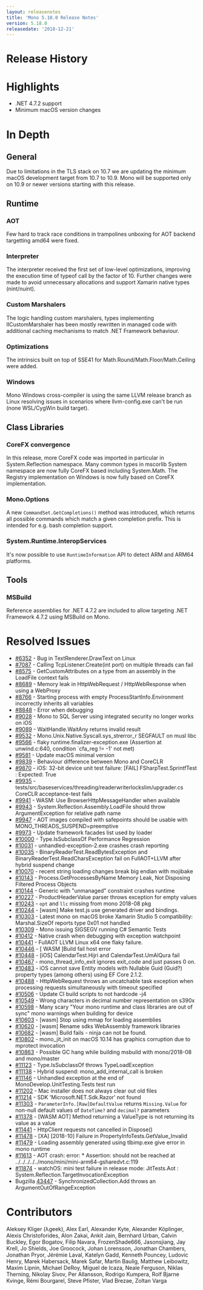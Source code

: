 ```yaml
---
layout: releasenotes
title: 'Mono 5.18.0 Release Notes'
version: 5.18.0
releasedate: '2018-12-21'
---
```


Release History
===============


Highlights
==========

* .NET 4.7.2 support
* Minimum macOS version changes

# In Depth

## General

Due to limitations in the TLS stack on 10.7 we are updating the minimum macOS development target from 10.7 to 10.9. Mono will be supported only on 10.9 or newer versions starting with this release.

## Runtime

### AOT

Few hard to track race conditions in trampolines unboxing for AOT backend targetting amd64 were fixed. 

### Interpreter

The interpreter received the first set of low-level optimizations, improving the execution time of typeof call by the factor of 10. Further changes were made to avoid unnecessary allocations and support Xamarin native types (nint/nuint).

### Custom Marshalers

The logic handling custom marshalers, types implementing IICustomMarshaler has been mostly rewritten in managed code with additional caching mechanisms to match .NET Framework behaviour.

### Optimizations

The intrinsics built on top of SSE41 for Math.Round/Math.Floor/Math.Ceiling were added.

### Windows

Mono Windows cross-compiler is using the same LLVM release branch as Linux resolving issues in scenarios where llvm-config.exe can't be run (none WSL/CygWin build target).

## Class Libraries

### CoreFX convergence

In this release, more CoreFX code was imported in particular in System.Reflection namespace. Many common types in mscorlib System namespace are now fully CoreFX based including System.Math. The Registry implementation on Windows is now fully based on CoreFX implementation.

### Mono.Options

A new `CommandSet.GetCompletions()` method was introduced, which returns all possible commands which match a given completion prefix. This is intended for e.g. bash completion support.

### System.Runtime.InteropServices

It's now possible to use `RuntimeInformation` API to detect ARM and ARM64 platforms.

## Tools

### MSBuild

Reference assemblies for .NET 4.7.2 are included to allow targeting .NET Framework 4.7.2 using MSBuild on Mono.

# Resolved Issues

* [#6352](https://github.com/mono/mono/issues/6352) - Bug in TextRenderer.DrawText on Linux
* [#7087](https://github.com/mono/mono/issues/7087) - Calling TcpListener.Create(int port) on multiple threads can fail
* [#8575](https://github.com/mono/mono/issues/8575) - GetCustomAttributes on a type from an assembly in the LoadFile context fails
* [#8689](https://github.com/mono/mono/issues/8689) - Memory leak in HttpWebRequest / HttpWebResponse when using a WebProxy
* [#8766](https://github.com/mono/mono/issues/8766) - Starting process with empty ProcessStartInfo.Environment incorrectly inherits all variables
* [#8848](https://github.com/mono/mono/issues/8848) - Error when debugging
* [#9028](https://github.com/mono/mono/issues/9028) - Mono to SQL Server using integrated security no longer works on iOS
* [#9089](https://github.com/mono/mono/issues/9089) - WaitHandle.WaitAny returns invalid result
* [#9532](https://github.com/mono/mono/issues/9532) - Mono.Unix.Native.Syscall.sys_strerror_r SEGFAULT on musl libc
* [#9566](https://github.com/mono/mono/issues/9566) - flaky runtime.finalizer-exception.exe (Assertion at unwind.c:640, condition `cfa_reg != -1' not met)
* [#9581](https://github.com/mono/mono/issues/9581) - Update macOS minimal version
* [#9839](https://github.com/mono/mono/issues/9839) - Behaviour difference between Mono and CoreCLR
* [#9870](https://github.com/mono/mono/issues/9870) - iOS: 32-bit device unit test failure: [FAIL] FSharpTest.SprintfTest :   Expected: True
* [#9935](https://github.com/mono/mono/issues/9935) - tests/src/baseservices/threading/readerwriterlockslim/upgrader.cs CoreCLR acceptance-test fails
* [#9941](https://github.com/mono/mono/issues/9941) - WASM: Use BrowserHttpMessageHandler when available
* [#9943](https://github.com/mono/mono/issues/9943) - System.Reflection.Assembly.LoadFile should throw ArgumentException for relative path name
* [#9947](https://github.com/mono/mono/issues/9947) - AOT images compiled with safepoints should be usable with MONO_THREADS_SUSPEND=preemptive
* [#9973](https://github.com/mono/mono/issues/9973) - Update framework facades list used by loader
* [#10000](https://github.com/mono/mono/issues/10000) - Type.IsSubclassOf Performance Regression
* [#10031](https://github.com/mono/mono/issues/10031) - unhandled-exception-2.exe crashes crash reporting
* [#10035](https://github.com/mono/mono/issues/10035) - BinaryReaderTest.ReadBytesException and BinaryReaderTest.ReadCharsException fail on FullAOT+LLVM after hybrid suspend change
* [#10070](https://github.com/mono/mono/issues/10070) - recent string loading changes break big endian with mojibake
* [#10143](https://github.com/mono/mono/issues/10143) - Process.GetProcessesByName Memory Leak, Not Disposing Filtered Process Objects
* [#10144](https://github.com/mono/mono/issues/10144) - Generic with "unmanaged" constraint crashes runtime
* [#10227](https://github.com/mono/mono/issues/10227) - ProductHeaderValue parser throws exception for empty values
* [#10243](https://github.com/mono/mono/issues/10243) - `opt` and `llc` missing from mono 2018-08 pkg
* [#10244](https://github.com/mono/mono/issues/10244) - [wasm] Make test.js use generated driver and bindings.
* [#10303](https://github.com/mono/mono/issues/10303) - Latest mono on macOS broke Xamarin Studio 5 compatibility: Marshal.SizeOf reports type 0x01 not handled
* [#10309](https://github.com/mono/mono/issues/10309) - Mono issuing SIGSEGV running C# Semantic Tests
* [#10412](https://github.com/mono/mono/issues/10412) - Native crash when debugging with exception watchpoint
* [#10441](https://github.com/mono/mono/issues/10441) - FullAOT LLVM  Linux x64 one flaky failure.
* [#10446](https://github.com/mono/mono/issues/10446) - [ WASM ]Build fail  host error
* [#10448](https://github.com/mono/mono/issues/10448) - [iOS] CalendarTest.Hijri and CalendarTest.UmAlQura fail
* [#10467](https://github.com/mono/mono/issues/10467) - mono_thread_info_exit ignores exit_code and just passes 0 on.
* [#10483](https://github.com/mono/mono/issues/10483) - iOS cannot save Entity models with Nullable Guid (Guid?) property types (among others) using EF Core 2.1.2.
* [#10488](https://github.com/mono/mono/issues/10488) - HttpWebRequest throws an uncatchable task exception when processing requests simultaneously with timeout specified
* [#10506](https://github.com/mono/mono/issues/10506) - Update CI build scripts to not hardcode -j4
* [#10549](https://github.com/mono/mono/issues/10549) - Wrong characters in decimal number representation on s390x
* [#10598](https://github.com/mono/mono/issues/10598) - Many scary "Your mono runtime and class libraries are out of sync" mono warnings when building for device
* [#10603](https://github.com/mono/mono/issues/10603) - [wasm] Stop using mmap for loading assemblies
* [#10620](https://github.com/mono/mono/issues/10620) - [wasm] Rename sdks WebAssembly framework libraries
* [#10682](https://github.com/mono/mono/issues/10682) - [wasm] Build fails - ninja can not be found.
* [#10802](https://github.com/mono/mono/issues/10802) - mono_jit_init on macOS 10.14 has graphics corruption due to mprotect invocation
* [#10863](https://github.com/mono/mono/issues/10863) - Possible GC hang while building msbuild with mono/2018-08 and mono/master
* [#11123](https://github.com/mono/mono/issues/11123) - Type.IsSubclassOf throws TypeLoadException
* [#11138](https://github.com/mono/mono/issues/11138) - Hybrid suspend: mono_add_internal_call is broken
* [#11146](https://github.com/mono/mono/issues/11146) - Unhandled exception at the end of MonoDevelop.UnitTesting.Tests test run
* [#11202](https://github.com/mono/mono/issues/11202) - Mac installer does not always clear out old files
* [#11214](https://github.com/mono/mono/issues/11214) - SDK 'Microsoft.NET.Sdk.Razor' not found
* [#11303](https://github.com/mono/mono/issues/11303) - `ParameterInfo.[Raw]DefaultValue` returns `Missing.Value` for non-null default values of `DateTime?` and `decimal?` parameters
* [#11378](https://github.com/mono/mono/issues/11378) - [WASM AOT] Method returning a ValueType is not returning its value as a value
* [#11441](https://github.com/mono/mono/issues/11441) - HttpClient requests not cancelled in Dispose()
* [#11478](https://github.com/mono/mono/issues/11478) - [XA] [2018-10] Failure in PropertyInfoTests.GetValue_Invalid
* [#11479](https://github.com/mono/mono/issues/11479) - Loading assembly generated using tlbimp.exe give error in mono runtime
* [#11613](https://github.com/mono/mono/issues/11613) - AOT crash: error: * Assertion: should not be reached at ../../../../../mono/mini/mini-arm64-gsharedvt.c:119
* [#11874](https://github.com/mono/mono/issues/11874) - watchOS: mini test failure in release mode: JitTests.Aot : System.Reflection.TargetInvocationException
* Bugzilla [43447](https://bugzilla.xamarin.com/show_bug.cgi?id=43447) -  SynchronizedCollection.Add throws an ArgumentOutOfRangeException

# Contributors

Aleksey Kliger (λgeek), Alex Earl, Alexander Kyte, Alexander Köplinger, Alexis Christoforides, Alon Zakai, Ankit Jain, Bernhard Urban, Calvin Buckley, Egor Bogatov, Filip Navara, FrozenShade666, Jasonsjiang, Jay Krell, Jo Shields, Joe Groocock, Johan Lorensson, Jonathan Chambers, Jonathan Pryor, Jérémie Laval, Katelyn Gadd, Kenneth Pouncey, Ludovic Henry, Marek Habersack, Marek Safar, Martin Baulig, Matthew Leibowitz, Maxim Lipnin, Michael DeRoy, Miguel de Icaza, Neale Ferguson, Niklas Therning, Nikolay Sivov, Per Allansson, Rodrigo Kumpera, Rolf Bjarne Kvinge, Rémi Bourgarel, Steve Pfister, Vlad Brezae, Zoltan Varga

